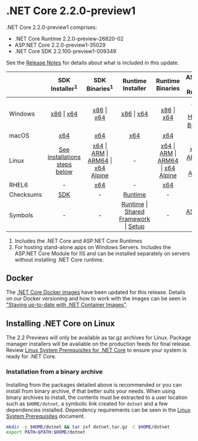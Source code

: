 # .NET Core 2.2.0-preview1

.NET Core 2.2.0-preview1 comprises:

* .NET Core Runtime 2.2.0-preview-26820-02
* ASP.NET Core 2.2.0-preview1-35029
* .NET Core SDK 2.2.100-preview1-009349

See the [Release Notes](https://github.com/dotnet/core/blob/main/release-notes/2.2/preview/2.2.0-preview1.md) for details about what is included in this update.

|           | SDK Installer<sup>1</sup>                        | SDK Binaries<sup>1</sup>                 | Runtime Installer                                        | Runtime Binaries                                 | ASP.NET Core Runtime           |
| --------- | :------------------------------------------:     | :----------------------:                 | :---------------------------:                            | :-------------------------:                      | :-----------------:            |
| Windows   | [x86][sdk-win-x86.exe] \| [x64][sdk-win-x64.exe] | [x86][sdk-win-x86] \| [x64][sdk-win-x64] | [x86][runtime-win-x86.exe] \| [x64][runtime-win-x64.exe] | [x86][runtime-win-x86] \| [x64][runtime-win-x64] | [x86][asp-runtime-win-x86.exe] \| [x64][asp-runtime-win-x64.exe] <br> [Hosting Bundle][hosting-win-x64.exe]<sup>2</sup> |
| macOS     | [x64][sdk-mac-x64.pkg]  | [x64][sdk-mac-x64]     | [x64][runtime-mac-x64.pkg] | [x64][runtime-mac-x64] | [x64][asp-runtime-mac-x64]<sup>1</sup> |
| Linux     | [See installations steps below][linux-install]   | [x64][sdk-linux-x64] \| [ARM][sdk-linux-arm-x32] \| [ARM64][sdk-linux-arm-x64] \| [x64 Alpine][sdk-linux-musl-x64] | - | [x64][runtime-linux-x64] \| [ARM][runtime-linux-arm-x32] \| [ARM64][runtime-linux-arm-x64] \| [x64 Alpine][runtime-linux-musl-x64] | [x64][asp-runtime-linux-x64]<sup>1</sup>  \| [ARM32][asp-runtime-linux-arm-x86]<sup>1</sup> \| [x64 Alpine][asp-runtime-linux-musl-x64]<sup>1</sup> |
| RHEL6     | -                                                | [x64][sdk-rhel.6-x64]                    | -                                                        | [x64][runtime-rhel.6-x64] | - |
| Checksums | [SDK][checksums-sdk]                             | -                                        | [Runtime][checksums-runtime]                             | - | - |
| Symbols   | -                                                | -                                        | [Runtime][symbols-coreclr] \| [Shared Framework][symbols-corefx] \| [Setup][symbols-core-setup] | - | [ASP.NET Core][symbols-aspnetcore] |

1. Includes the .NET Core and ASP.NET Core Runtimes
2. For hosting stand-alone apps on Windows Servers. Includes the ASP.NET Core Module for IIS and can be installed separately on servers without installing .NET Core runtime.

## Docker

The [.NET Core Docker images](https://hub.docker.com/r/microsoft/dotnet/) have been updated for this release. Details on our Docker versioning and how to work with the images can be seen in ["Staying up-to-date with .NET Container Images"](https://blogs.msdn.microsoft.com/dotnet/2018/06/18/staying-up-to-date-with-net-container-images/).

## Installing .NET Core on Linux

The 2.2 Previews will only be available as tar.gz archives for Linux. Package manager installers will be available on the production feeds for final release. Review [Linux System Prerequisites for .NET Core](https://github.com/dotnet/core/blob/main/Documentation/linux-prereqs.md) to ensure your system is ready for .NET Core.

### Installation from a binary archive

Installing from the packages detailed above is recommended or you can install from binary archive, if that better suits your needs. When using binary archives to install, the contents must be extracted to a user location such as `$HOME/dotnet`, a symbolic link created for `dotnet` and a few dependencies installed. Dependency requirements can be seen in the [Linux System Prerequisites](https://github.com/dotnet/core/blob/main/Documentation/linux-prereqs.md) document.

```bash
mkdir -p $HOME/dotnet && tar zxf dotnet.tar.gz -C $HOME/dotnet
export PATH=$PATH:$HOME/dotnet
```

[dlc-runtime]: https://download.microsoft.com/download/1/9/F/19FEB118-A1D8-4B0E-B74C-D155FC5D297E
[dlc-sdk]: https://download.microsoft.com/download/5/9/2/592E5073-8394-4A95-8F48-54080F0F1555
[blob-runtime]: https://dotnetcli.blob.core.windows.net/dotnet/Runtime/
[blob-sdk]: https://dotnetcli.blob.core.windows.net/dotnet/Sdk/
[release-notes]: https://github.com/dotnet/core/blob/main/release-notes/2.2/2.2.0-preview-26820-02/2.2.0-preview-26820-02.md

[runtime-linux-x64]: https://download.microsoft.com/download/1/9/F/19FEB118-A1D8-4B0E-B74C-D155FC5D297E/dotnet-runtime-2.2.0-preview-26820-02-linux-x64.tar.gz
[runtime-linux-arm-x32]: https://download.microsoft.com/download/1/9/F/19FEB118-A1D8-4B0E-B74C-D155FC5D297E/dotnet-runtime-2.2.0-preview-26820-02-linux-arm.tar.gz
[runtime-linux-musl-x64]: https://download.microsoft.com/download/1/9/F/19FEB118-A1D8-4B0E-B74C-D155FC5D297E/dotnet-runtime-2.2.0-preview-26820-02-linux-musl-x64.tar.gz
[runtime-linux-arm-x64]: https://download.microsoft.com/download/1/9/F/19FEB118-A1D8-4B0E-B74C-D155FC5D297E/dotnet-runtime-2.2.0-preview-26820-02-linux-arm64.tar.gz
[runtime-rhel.6-x64]: https://download.microsoft.com/download/1/9/F/19FEB118-A1D8-4B0E-B74C-D155FC5D297E/dotnet-runtime-2.2.0-preview-26820-02-rhel.6-x64.tar.gz
[runtime-mac-x64]: https://download.microsoft.com/download/1/9/F/19FEB118-A1D8-4B0E-B74C-D155FC5D297E/dotnet-runtime-2.2.0-preview-26820-02-osx-x64.tar.gz
[runtime-mac-x64.pkg]: https://download.microsoft.com/download/1/9/F/19FEB118-A1D8-4B0E-B74C-D155FC5D297E/dotnet-runtime-2.2.0-preview-26820-02-osx-x64.pkg
[runtime-win-x86]: https://download.microsoft.com/download/1/9/F/19FEB118-A1D8-4B0E-B74C-D155FC5D297E/dotnet-runtime-2.2.0-preview-26820-02-win-x86.zip
[runtime-win-x64]: https://download.microsoft.com/download/1/9/F/19FEB118-A1D8-4B0E-B74C-D155FC5D297E/dotnet-runtime-2.2.0-preview-26820-02-win-x64.zip
[runtime-win-x86.exe]: https://download.microsoft.com/download/1/9/F/19FEB118-A1D8-4B0E-B74C-D155FC5D297E/dotnet-runtime-2.2.0-preview-26820-02-win-x86.exe
[runtime-win-x64.exe]: https://download.microsoft.com/download/1/9/F/19FEB118-A1D8-4B0E-B74C-D155FC5D297E/dotnet-runtime-2.2.0-preview-26820-02-win-x64.exe

[sdk-linux-x64]: https://download.microsoft.com/download/5/9/2/592E5073-8394-4A95-8F48-54080F0F1555/dotnet-sdk-2.2.100-preview1-009349-linux-x64.tar.gz
[sdk-linux-arm-x32]:  https://download.microsoft.com/download/5/9/2/592E5073-8394-4A95-8F48-54080F0F1555/dotnet-sdk-2.2.100-preview1-009349-linux-arm.tar.gz
[sdk-linux-arm-x64]:  https://download.microsoft.com/download/5/9/2/592E5073-8394-4A95-8F48-54080F0F1555/dotnet-sdk-2.2.100-preview1-009349-linux-arm64.tar.gz
[sdk-linux-musl-x64]:  https://download.microsoft.com/download/5/9/2/592E5073-8394-4A95-8F48-54080F0F1555/dotnet-sdk-2.2.100-preview1-009349-linux-musl-x64.tar.gz
[sdk-mac-x64]: https://download.microsoft.com/download/5/9/2/592E5073-8394-4A95-8F48-54080F0F1555/dotnet-sdk-2.2.100-preview1-009349-osx-x64.tar.gz
[sdk-mac-x64.pkg]: https://download.microsoft.com/download/5/9/2/592E5073-8394-4A95-8F48-54080F0F1555/dotnet-sdk-2.2.100-preview1-009349-osx-x64.pkg
[sdk-mac-x64.pkg-gs]: https://download.microsoft.com/download/5/9/2/592E5073-8394-4A95-8F48-54080F0F1555/dotnet-sdk-2.2.100-preview1-009349-osx-gs-x64.pkg
[sdk-win-x86]: https://download.microsoft.com/download/5/9/2/592E5073-8394-4A95-8F48-54080F0F1555/dotnet-sdk-2.2.100-preview1-009349-win-x86.zip
[sdk-win-x64]: https://download.microsoft.com/download/5/9/2/592E5073-8394-4A95-8F48-54080F0F1555/dotnet-sdk-2.2.100-preview1-009349-win-x64.zip
[sdk-win-x86.exe]: https://download.microsoft.com/download/5/9/2/592E5073-8394-4A95-8F48-54080F0F1555/dotnet-sdk-2.2.100-preview1-009349-win-x86.exe
[sdk-win-x86.exe-gs]: https://download.microsoft.com/download/5/9/2/592E5073-8394-4A95-8F48-54080F0F1555/dotnet-sdk-2.2.100-preview1-009349-win-gs-x86.exe
[sdk-win-x64.exe]: https://download.microsoft.com/download/5/9/2/592E5073-8394-4A95-8F48-54080F0F1555/dotnet-sdk-2.2.100-preview1-009349-win-x64.exe
[sdk-win-x64.exe-gs]: https://download.microsoft.com/download/5/9/2/592E5073-8394-4A95-8F48-54080F0F1555/dotnet-sdk-2.2.100-preview1-009349-win-gs-x64.exe
[sdk-rhel.6-x64]:  https://download.microsoft.com/download/5/9/2/592E5073-8394-4A95-8F48-54080F0F1555/dotnet-sdk-2.2.100-preview1-009349-rhel.6-x64.tar.gz

[hosting-win-x64.exe]: https://download.microsoft.com/download/1/9/F/19FEB118-A1D8-4B0E-B74C-D155FC5D297E/dotnet-hosting-2.2.0-preview1-35029-win.exe
[asp-runtime-linux-x64]: https://download.microsoft.com/download/1/9/F/19FEB118-A1D8-4B0E-B74C-D155FC5D297E/aspnetcore-runtime-2.2.0-preview1-35029-linux-x64.tar.gz
[asp-runtime-linux-arm-x86]:  https://download.microsoft.com/download/1/9/F/19FEB118-A1D8-4B0E-B74C-D155FC5D297E/aspnetcore-runtime-2.2.0-preview1-35029-linux-arm.tar.gz
[asp-runtime-linux-musl-x64]: https://download.microsoft.com/download/1/9/F/19FEB118-A1D8-4B0E-B74C-D155FC5D297E/aspnetcore-runtime-2.2.0-preview1-35029-linux-musl-x64.tar.gz
[asp-runtime-mac-x64]: https://download.microsoft.com/download/1/9/F/19FEB118-A1D8-4B0E-B74C-D155FC5D297E/aspnetcore-runtime-2.2.0-preview1-35029-osx-x64.tar.gz
[asp-runtime-win-x64.exe]: https://download.microsoft.com/download/1/9/F/19FEB118-A1D8-4B0E-B74C-D155FC5D297E/aspnetcore-runtime-2.2.0-preview1-35029-win-x64.exe
[asp-runtime-win-x86.exe]: https://download.microsoft.com/download/1/9/F/19FEB118-A1D8-4B0E-B74C-D155FC5D297E/aspnetcore-runtime-2.2.0-preview1-35029-win-x86.exe
[asp-runtime-win-x86]: https://download.microsoft.com/download/1/9/F/19FEB118-A1D8-4B0E-B74C-D155FC5D297E/aspnetcore-runtime-2.2.0-preview1-35029-win-x86.zip
[asp-runtime-win-x64]: https://download.microsoft.com/download/1/9/F/19FEB118-A1D8-4B0E-B74C-D155FC5D297E/aspnetcore-runtime-2.2.0-preview1-35029-win-x64.zip
[asp-store-linux-x64]: https://download.microsoft.com/download/1/9/F/19FEB118-A1D8-4B0E-B74C-D155FC5D297E/aspnetcore-store-2.2.0-preview1-35029-linux-x64.tar.gz
[asp-store-mac-x64]: https://download.microsoft.com/download/1/9/F/19FEB118-A1D8-4B0E-B74C-D155FC5D297E/aspnetcore-store-2.2.0-preview1-35029-osx-x64.tar.gz
[asp-store-win-x64]: https://download.microsoft.com/download/1/9/F/19FEB118-A1D8-4B0E-B74C-D155FC5D297E/AspNetCore.2.2.0-preview1-35029.RuntimePackageStore_x64.exe
[asp-store-win-x86]: https://download.microsoft.com/download/1/9/F/19FEB118-A1D8-4B0E-B74C-D155FC5D297E/AspNetCore.2.2.0-preview1-35029.RuntimePackageStore_x86.exe

[symbols-aspnetcore]: https://download.microsoft.com/download/1/9/F/19FEB118-A1D8-4B0E-B74C-D155FC5D297E/aspnet-2.2.0-preview1-symbols.zip
[symbols-coreclr]: https://download.microsoft.com/download/1/9/F/19FEB118-A1D8-4B0E-B74C-D155FC5D297E/coreclr-2.2.0-preview1-symbols.zip
[symbols-corefx]: https://download.microsoft.com/download/1/9/F/19FEB118-A1D8-4B0E-B74C-D155FC5D297E/corefx-2.2.0-preview1-symbols.zip
[symbols-core-setup]: https://download.microsoft.com/download/1/9/F/19FEB118-A1D8-4B0E-B74C-D155FC5D297E/core-setup-2.2.0-preview1-symbols.zip

[checksums-runtime]: https://dotnetcli.blob.core.windows.net/dotnet/checksums/2.2.0-preview1-runtime-sha.txt
[checksums-sdk]: https://dotnetcli.blob.core.windows.net/dotnet/checksums/2.2.100-preview1-sdk-sha.txt

[linux-install]: https://docs.microsoft.com/dotnet/core/install/linux

[dotnet-blog]: https://blogs.msdn.microsoft.com/dotnet/2018/08/21/net-core-august-2018-update/
[linux-setup]: https://github.com/dotnet/core/blob/main/Documentation/linux-setup.md
